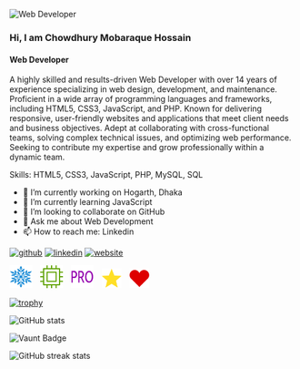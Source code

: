 ![Web Developer](https://media.licdn.com/dms/image/v2/D5616AQFtKfm3M1VVGg/profile-displaybackgroundimage-shrink_350_1400/profile-displaybackgroundimage-shrink_350_1400/0/1735799073722?e=1743638400&v=beta&t=GKF-pjOOavtp57Gn749_cyp599xzng2J_uTaY6bUvf4)

### Hi, I am Chowdhury Mobaraque Hossain
#### Web Developer


A highly skilled and results-driven Web Developer with over 14 years of experience specializing in web design, development, and maintenance. Proficient in a wide array of programming languages and frameworks, including HTML5, CSS3, JavaScript, and PHP. Known for delivering responsive, user-friendly websites and applications that meet client needs and business objectives. Adept at collaborating with cross-functional teams, solving complex technical issues, and optimizing web performance. Seeking to contribute my expertise and grow professionally within a dynamic team.

Skills: HTML5, CSS3, JavaScript, PHP, MySQL, SQL

- 🔭 I’m currently working on Hogarth, Dhaka 
- 🌱 I’m currently learning JavaScript 
- 👯 I’m looking to collaborate on GitHub 
- 💬 Ask me about Web Development 
- 📫 How to reach me: Linkedin 


[<img src='https://cdn.jsdelivr.net/npm/simple-icons@3.0.1/icons/github.svg' alt='github' height='40'>](https://github.com/Toslim77)  [<img src='https://cdn.jsdelivr.net/npm/simple-icons@3.0.1/icons/linkedin.svg' alt='linkedin' height='40'>](https://www.linkedin.com/in/mobaraque/)  [<img src='https://cdn.jsdelivr.net/npm/simple-icons@3.0.1/icons/icloud.svg' alt='website' height='40'>](www.mobaraque.com)  

<a href='https://archiveprogram.github.com/'><img src='https://raw.githubusercontent.com/acervenky/animated-github-badges/master/assets/acbadge.gif' width='40' height='40'></a> <a href='https://docs.github.com/en/developers'><img src='https://raw.githubusercontent.com/acervenky/animated-github-badges/master/assets/devbadge.gif' width='40' height='40'></a> <a href='https://github.com/pricing'><img src='https://raw.githubusercontent.com/acervenky/animated-github-badges/master/assets/pro.gif' width='40' height='40'></a> <a href='https://stars.github.com/'><img src='https://raw.githubusercontent.com/acervenky/animated-github-badges/master/assets/starbadge.gif' width='35' height='35'></a> <a href='https://docs.github.com/en/github/supporting-the-open-source-community-with-github-sponsors'><img src='https://raw.githubusercontent.com/acervenky/animated-github-badges/master/assets/sponsorbadge.gif' width='35' height='35'></a> 

[![trophy](https://github-profile-trophy.vercel.app/?username=Toslim77)](https://github.com/ryo-ma/github-profile-trophy)

![GitHub stats](https://github-readme-stats.vercel.app/api?username=Toslim77&show_icons=true)  

![Vaunt Badge](https://api.vaunt.dev/v1/github/entities/Toslim77/contributions?format=svg&private=false)  

![GitHub streak stats](https://streak-stats.demolab.com/?user=Toslim77)  

